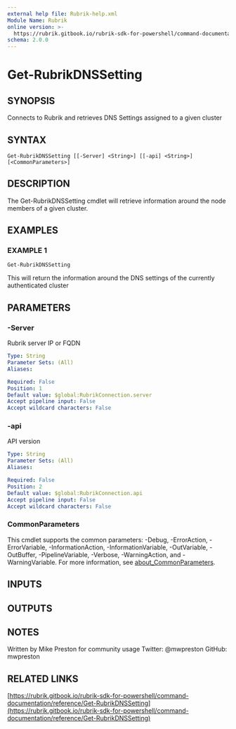 ```yaml
---
external help file: Rubrik-help.xml
Module Name: Rubrik
online version: >-
  https://rubrik.gitbook.io/rubrik-sdk-for-powershell/command-documentation/reference/Get-RubrikDNSSetting
schema: 2.0.0
---
```


# Get-RubrikDNSSetting

## SYNOPSIS

Connects to Rubrik and retrieves DNS Settings assigned to a given cluster

## SYNTAX

```text
Get-RubrikDNSSetting [[-Server] <String>] [[-api] <String>] [<CommonParameters>]
```

## DESCRIPTION

The Get-RubrikDNSSetting cmdlet will retrieve information around the node members of a given cluster.

## EXAMPLES

### EXAMPLE 1

```text
Get-RubrikDNSSetting
```

This will return the information around the DNS settings of the currently authenticated cluster

## PARAMETERS

### -Server

Rubrik server IP or FQDN

```yaml
Type: String
Parameter Sets: (All)
Aliases:

Required: False
Position: 1
Default value: $global:RubrikConnection.server
Accept pipeline input: False
Accept wildcard characters: False
```

### -api

API version

```yaml
Type: String
Parameter Sets: (All)
Aliases:

Required: False
Position: 2
Default value: $global:RubrikConnection.api
Accept pipeline input: False
Accept wildcard characters: False
```

### CommonParameters

This cmdlet supports the common parameters: -Debug, -ErrorAction, -ErrorVariable, -InformationAction, -InformationVariable, -OutVariable, -OutBuffer, -PipelineVariable, -Verbose, -WarningAction, and -WarningVariable. For more information, see [about\_CommonParameters](http://go.microsoft.com/fwlink/?LinkID=113216).

## INPUTS

## OUTPUTS

## NOTES

Written by Mike Preston for community usage Twitter: @mwpreston GitHub: mwpreston

## RELATED LINKS

[https://rubrik.gitbook.io/rubrik-sdk-for-powershell/command-documentation/reference/Get-RubrikDNSSetting](https://rubrik.gitbook.io/rubrik-sdk-for-powershell/command-documentation/reference/Get-RubrikDNSSetting)

